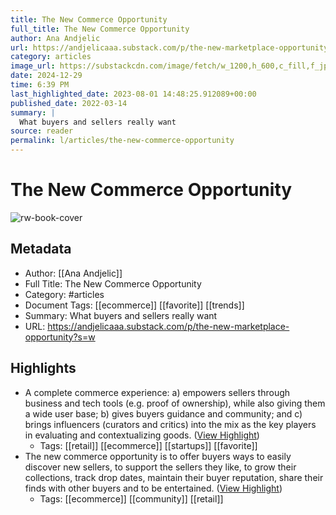 ```yaml
---
title: The New Commerce Opportunity
full_title: The New Commerce Opportunity
author: Ana Andjelic
url: https://andjelicaaa.substack.com/p/the-new-marketplace-opportunity?s=w
category: articles
image_url: https://substackcdn.com/image/fetch/w_1200,h_600,c_fill,f_jpg,q_auto:good,fl_progressive:steep,g_auto/https%3A%2F%2Fbucketeer-e05bbc84-baa3-437e-9518-adb32be77984.s3.amazonaws.com%2Fpublic%2Fimages%2F9a95b7f1-bfe2-4221-adda-f5720574438e_1866x1170.png
date: 2024-12-29
time: 6:39 PM
last_highlighted_date: 2023-08-01 14:48:25.912089+00:00
published_date: 2022-03-14
summary: |
  What buyers and sellers really want
source: reader
permalink: l/articles/the-new-commerce-opportunity
---
```

# The New Commerce Opportunity

![rw-book-cover](https://substackcdn.com/image/fetch/w_1200,h_600,c_fill,f_jpg,q_auto:good,fl_progressive:steep,g_auto/https%3A%2F%2Fbucketeer-e05bbc84-baa3-437e-9518-adb32be77984.s3.amazonaws.com%2Fpublic%2Fimages%2F9a95b7f1-bfe2-4221-adda-f5720574438e_1866x1170.png)

## Metadata
- Author: [[Ana Andjelic]]
- Full Title: The New Commerce Opportunity
- Category: #articles
- Document Tags: [[ecommerce]] [[favorite]] [[trends]] 
- Summary: What buyers and sellers really want
- URL: https://andjelicaaa.substack.com/p/the-new-marketplace-opportunity?s=w

## Highlights
- A complete commerce experience: a) empowers sellers through business and tech tools (e.g. proof of ownership), while also giving them a wide user base; b) gives buyers guidance and community; and c) brings influencers (curators and critics) into the mix as the key players in evaluating and contextualizing goods. ([View Highlight](https://read.readwise.io/read/01h6rs0q64zmay9k1r9qpq5smp))
    - Tags: [[retail]] [[ecommerce]] [[startups]] [[favorite]] 
- The new commerce opportunity is to offer buyers ways to easily discover new sellers, to support the sellers they like, to grow their collections, track drop dates, maintain their buyer reputation, share their finds with other buyers and to be entertained. ([View Highlight](https://read.readwise.io/read/01h6rs4ny87wht8b7q08809xqp))
    - Tags: [[ecommerce]] [[community]] [[retail]] 


